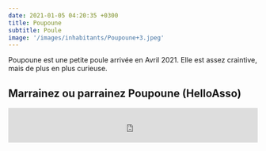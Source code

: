 ```yaml
---
date: 2021-01-05 04:20:35 +0300
title: Poupoune
subtitle: Poule
image: '/images/inhabitants/Poupoune+3.jpeg'
---
```


Poupoune est une petite poule arrivée en Avril 2021. Elle est assez craintive, mais de plus en plus curieuse.

## Marrainez ou parrainez Poupoune (HelloAsso)

<iframe id="haWidget" allowtransparency="true" src="https://www.helloasso.com/associations/mallouestan-association/formulaires/3/widget-bouton" style="width: 100%; height: 70px; border: none;"></iframe>